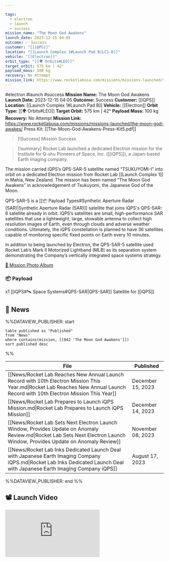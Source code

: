 ```yaml
---

tags:
  - electron
  - launch
  - success
mission_name: "The Moon God Awakens"
launch_date: 2023-12-15 04:05
outcome: ✅ Success
customer: "[[iQPS]]"
location: "[[Launch Complex 1#Launch Pad B|LC1-B]]"
vehicle: "[[Electron]]"
orbit_type: "[[🌍 Orbits#LEO]]"
target_orbit: 575 km | 42°
payload_mass: 100 kg
recovery: No Attempt
mission_link: https://www.rocketlabusa.com/missions/missions-launched/the-moon-god-awakes/
---
```


#electron #launch #success
**Mission Name:** The Moon God Awakens
**Launch Date:** 2023-12-15 04:05
**Outcome:** Success
**Customer:** [[iQPS]]
**Location:** [[Launch Complex 1#Launch Pad B]]
**Vehicle:** [[Electron]]
**Orbit Type:** [[🌍 Orbits#LEO]]
**Target Orbit:** 575 km | 42°
**Payload Mass:** 100 kg
**Recovery:** No Attempt
**Mission Link:** https://www.rocketlabusa.com/missions/missions-launched/the-moon-god-awakes/
Press Kit: [[The-Moon-God-Awakens-Press-Kit5.pdf]]

>[!Success] Mission Success

>[!summary]
Rocket Lab launched a dedicated Electron mission for the Institute for Q-shu Pioneers of Space, Inc. ([[iQPS]]), a Japan-based Earth imaging company. 
>
The mission carried iQPS’s QPS-SAR-5 satellite named “TSUKUYOMI-I” into orbit on a dedicated Electron mission from Rocket Lab [[Launch Complex 1]] in Mahia, New Zealand. The mission has been named “The Moon God Awakens” in acknowledgement of Tsukuyomi, the Japanese God of the Moon.
>
QPS-SAR-5 is a [[📦 Payload Types#Synthetic Aperture Radar (SAR)|Synthetic Aperture Radar (SAR)]] satellite that joins iQPS's QPS-SAR-6 satellite already in orbit. iQPS’s satellites are small, high-performance SAR satellites that use a lightweight, large, stowable antenna to collect high resolution images of Earth, even through clouds and adverse weather conditions. Ultimately, the iQPS constellation is planned to have 36 satellites capable of monitoring specific fixed points on Earth every 10 minutes.
>
In addition to being launched by Electron, the QPS-SAR-5 satellite used Rocket Lab’s Mark II Motorized Lightband (MLB) as its separation system demonstrating the Company’s vertically integrated space systems strategy.
>
[📸 Mission Photo Album](https://www.flickr.com/photos/rocketlab/albums/72177720311276533/)

### 📦 Payload

x1 [[iQPS#🛰️ Space Systems#QPS-SAR|QPS-SAR]] Satellite for [[iQPS]]

## 📰 News
%%DATAVIEW_PUBLISHER: start
```
table published as "Published"
from "News"
where contains(mission, [[042 'The Moon God Awakens']])
sort published desc
```
%%

| File                                                                                                                                                                           | Published         |
| ------------------------------------------------------------------------------------------------------------------------------------------------------------------------------ | ----------------- |
| [[News/Rocket Lab Reaches New Annual Launch Record with 10th Electron Mission This Year.md\|Rocket Lab Reaches New Annual Launch Record with 10th Electron Mission This Year]] | December 15, 2023 |
| [[News/Rocket Lab Prepares to Launch iQPS Mission.md\|Rocket Lab Prepares to Launch iQPS Mission]]                                                                             | December 14, 2023 |
| [[News/Rocket Lab Sets Next Electron Launch Window, Provides Update on Anomaly Review.md\|Rocket Lab Sets Next Electron Launch Window, Provides Update on Anomaly Review]]     | November 08, 2023 |
| [[News/Rocket Lab Inks Dedicated Launch Deal with Japanese Earth Imaging Company iQPS.md\|Rocket Lab Inks Dedicated Launch Deal with Japanese Earth Imaging Company iQPS]]     | August 17, 2023   |

%%DATAVIEW_PUBLISHER: end %%

## 📽️ Launch Video

<div class="responsive-video">
<iframe src="https://www.youtube.com/embed/iLwTLqaCnQ8" title="Rocket Lab&#39;s Electron - The Moon God Awakens Mission" frameborder="0" allow="accelerometer; autoplay; clipboard-write; encrypted-media; gyroscope; picture-in-picture; web-share" referrerpolicy="strict-origin-when-cross-origin" allowfullscreen></iframe>     
</div>
